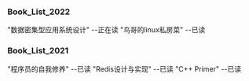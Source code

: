 ### Book_List_2022
"数据密集型应用系统设计" --正在读
"鸟哥的linux私房菜" --已读


### Book_List_2021
"程序员的自我修养" --已读
"Redis设计与实现" --已读
"C++ Primer" --已读
